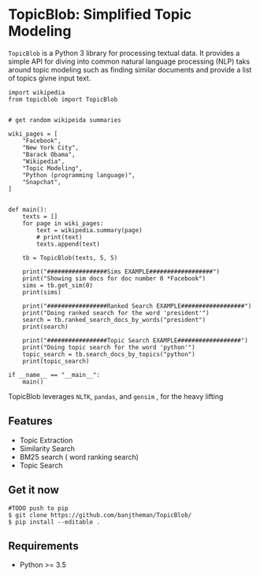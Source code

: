 
TopicBlob: Simplified Topic Modeling
====================================


`TopicBlob` is a Python 3 library for processing textual data. It provides a simple API for diving into common natural language processing (NLP) taks around topic modeling such as finding similar documents and provide a list of topics givne input text.


```
import wikipedia
from topicblob import TopicBlob


# get random wikipeida summaries

wiki_pages = [
    "Facebook",
    "New York City",
    "Barack Obama",
    "Wikipedia",
    "Topic Modeling",
    "Python (programming language)",
    "Snapchat",
]


def main():
    texts = []
    for page in wiki_pages:
        text = wikipedia.summary(page)
        # print(text)
        texts.append(text)

    tb = TopicBlob(texts, 5, 5)

    print("#################Sims EXAMPLE##################")
    print("Showing sim docs for doc number 0 *Facebook")
    sims = tb.get_sim(0)
    print(sims)

    print("#################Ranked Search EXAMPLE##################")
    print("Doing ranked search for the word 'president'")
    search = tb.ranked_search_docs_by_words("president")
    print(search)

    print("#################Topic Search EXAMPLE##################")
    print("Doing topic search for the word 'python'")
    topic_search = tb.search_docs_by_topics("python")
    print(topic_search)

if __name__ == "__main__":
    main()

```  

TopicBlob leverages  `NLTK`, `pandas`, and `gensim` , for the heavy lifting

Features
--------

- Topic Extraction
- Similarity Search
- BM25 search ( word ranking search)
- Topic Search

Get it now
----------
    #TODO push to pip
    $ git clone https://github.com/banjtheman/TopicBlob/
    $ pip install --editable . 

Requirements
------------

- Python  >= 3.5


